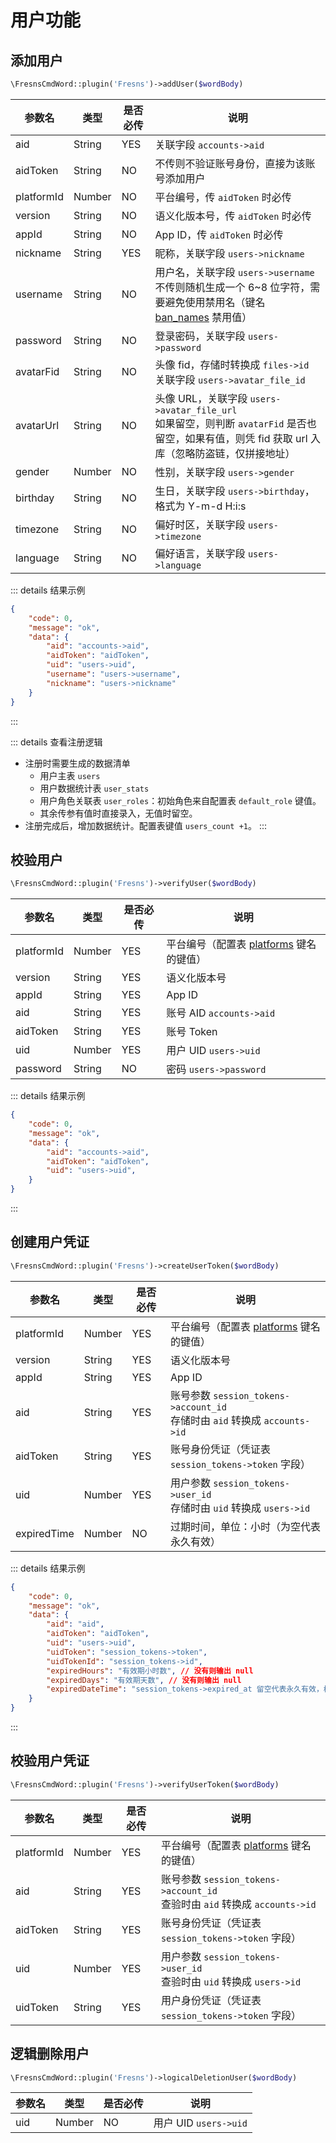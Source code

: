 # 用户功能

## 添加用户

```php
\FresnsCmdWord::plugin('Fresns')->addUser($wordBody)
```
| 参数名 | 类型 | 是否必传 | 说明 |
| --- | --- | --- | --- |
| aid | String | YES | 关联字段 `accounts->aid` |
| aidToken | String | NO | 不传则不验证账号身份，直接为该账号添加用户 |
| platformId | Number | NO | 平台编号，传 `aidToken` 时必传 |
| version | String | NO | 语义化版本号，传 `aidToken` 时必传 |
| appId | String | NO | App ID，传 `aidToken` 时必传 |
| nickname | String | YES | 昵称，关联字段 `users->nickname` |
| username | String | NO | 用户名，关联字段 `users->username`<br>不传则随机生成一个 6~8 位字符，需要避免使用禁用名（键名 [ban_names](../../database/dictionary/ban-names.md) 禁用值） |
| password | String | NO | 登录密码，关联字段 `users->password` |
| avatarFid | String | NO | 头像 fid，存储时转换成 `files->id`<br>关联字段 `users->avatar_file_id` |
| avatarUrl | String | NO | 头像 URL，关联字段 `users->avatar_file_url`<br>如果留空，则判断 `avatarFid` 是否也留空，如果有值，则凭 fid 获取 url 入库（忽略防盗链，仅拼接地址） |
| gender | Number | NO | 性别，关联字段 `users->gender` |
| birthday | String | NO | 生日，关联字段 `users->birthday`，格式为 Y-m-d H:i:s |
| timezone | String | NO | 偏好时区，关联字段 `users->timezone` |
| language | String | NO | 偏好语言，关联字段 `users->language` |

::: details 结果示例
```json
{
    "code": 0,
    "message": "ok",
    "data": {
        "aid": "accounts->aid",
        "aidToken": "aidToken",
        "uid": "users->uid",
        "username": "users->username",
        "nickname": "users->nickname"
    }
}
```
:::

::: details 查看注册逻辑
- 注册时需要生成的数据清单
    - 用户主表 `users`
    - 用户数据统计表 `user_stats`
    - 用户角色关联表 `user_roles`：初始角色来自配置表 `default_role` 键值。
    - 其余传参有值时直接录入，无值时留空。
- 注册完成后，增加数据统计。配置表键值 `users_count +1`。
:::

## 校验用户

```php
\FresnsCmdWord::plugin('Fresns')->verifyUser($wordBody)
```
| 参数名 | 类型 | 是否必传 | 说明 |
| --- | --- | --- | --- |
| platformId | Number | YES | 平台编号（配置表 [platforms](../../database/dictionary/platforms.md) 键名的键值） |
| version | String | YES | 语义化版本号 |
| appId | String | YES | App ID |
| aid | String | YES | 账号 AID `accounts->aid` |
| aidToken | String | YES | 账号 Token |
| uid | Number | YES | 用户 UID `users->uid` |
| password | String | NO | 密码 `users->password` |

::: details 结果示例
```json
{
    "code": 0,
    "message": "ok",
    "data": {
        "aid": "accounts->aid",
        "aidToken": "aidToken",
        "uid": "users->uid",
    }
}
```
:::

## 创建用户凭证

```php
\FresnsCmdWord::plugin('Fresns')->createUserToken($wordBody)
```
| 参数名 | 类型 | 是否必传 | 说明 |
| --- | --- | --- | --- |
| platformId | Number | YES | 平台编号（配置表 [platforms](../../database/dictionary/platforms.md) 键名的键值） |
| version | String | YES | 语义化版本号 |
| appId | String | YES | App ID |
| aid | String | YES | 账号参数 `session_tokens->account_id`<br>存储时由 `aid` 转换成 `accounts->id` |
| aidToken | String | YES | 账号身份凭证（凭证表 `session_tokens->token` 字段） |
| uid | Number | YES | 用户参数 `session_tokens->user_id`<br>存储时由 `uid` 转换成 `users->id` |
| expiredTime | Number | NO | 过期时间，单位：小时（为空代表永久有效） |

::: details 结果示例
```json
{
    "code": 0,
    "message": "ok",
    "data": {
        "aid": "aid",
        "aidToken": "aidToken",
        "uid": "users->uid",
        "uidToken": "session_tokens->token",
        "uidTokenId": "session_tokens->id",
        "expiredHours": "有效期小时数", // 没有则输出 null
        "expiredDays": "有效期天数", // 没有则输出 null
        "expiredDateTime": "session_tokens->expired_at 留空代表永久有效，格式为 Y-m-d H:i:s", // 没有则输出 null
    }
}
```
:::

## 校验用户凭证

```php
\FresnsCmdWord::plugin('Fresns')->verifyUserToken($wordBody)
```
| 参数名 | 类型 | 是否必传 | 说明 |
| --- | --- | --- | --- |
| platformId | Number | YES | 平台编号（配置表 [platforms](../../database/dictionary/platforms.md) 键名的键值） |
| aid | String | YES | 账号参数 `session_tokens->account_id`<br>查验时由 `aid` 转换成 `accounts->id` |
| aidToken | String | YES | 账号身份凭证（凭证表 `session_tokens->token` 字段） |
| uid | Number | YES | 用户参数 `session_tokens->user_id`<br>查验时由 `uid` 转换成 `users->id` |
| uidToken | String | YES | 用户身份凭证（凭证表 `session_tokens->token` 字段） |

## 逻辑删除用户

```php
\FresnsCmdWord::plugin('Fresns')->logicalDeletionUser($wordBody)
```
| 参数名 | 类型 | 是否必传 | 说明 |
| --- | --- | --- | --- |
| uid | Number | NO | 用户 UID `users->uid` |
